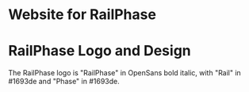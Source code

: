 # Website for RailPhase

# RailPhase Logo and Design

The RailPhase logo is "RailPhase" in OpenSans bold italic,
with "Rail" in #1693de and "Phase" in #1693de.
